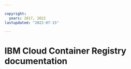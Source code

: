 ```yaml
---

copyright:
  years: 2017, 2022
lastupdated: "2022-07-15"

---
```



# IBM Cloud Container Registry documentation




